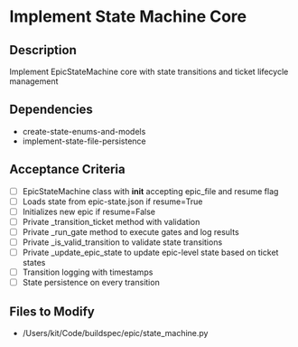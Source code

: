 # Implement State Machine Core

## Description
Implement EpicStateMachine core with state transitions and ticket lifecycle management

## Dependencies
- create-state-enums-and-models
- implement-state-file-persistence

## Acceptance Criteria
- [ ] EpicStateMachine class with __init__ accepting epic_file and resume flag
- [ ] Loads state from epic-state.json if resume=True
- [ ] Initializes new epic if resume=False
- [ ] Private _transition_ticket method with validation
- [ ] Private _run_gate method to execute gates and log results
- [ ] Private _is_valid_transition to validate state transitions
- [ ] Private _update_epic_state to update epic-level state based on ticket states
- [ ] Transition logging with timestamps
- [ ] State persistence on every transition

## Files to Modify
- /Users/kit/Code/buildspec/epic/state_machine.py
